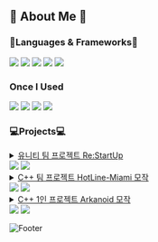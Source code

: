 ## 🧸 About Me 🧸

### 📖Languages & Frameworks📖
<img src="https://img.shields.io/badge/C++-00599C?style=flat-square&logo=cplusplus&logoColor=white"/> <img src="https://img.shields.io/badge/SFML-8CC445?style=flat-square&logo=sfml&logoColor=white"/> <img src="https://img.shields.io/badge/-C%23-80247B?logo=Csharp&style=flat"/> <img src="https://img.shields.io/badge/Unity-A8B9CC?style=flat-square&logo=unity&logoColor=white"/> <img src="https://img.shields.io/badge/MariaDB-003545?style=flat-square&logo=mariadb&logoColor=white"/>

### Once I Used
<img src="https://img.shields.io/badge/Java-007396?style=flat-square&logo=java&logoColor=white"/> <img src="https://img.shields.io/badge/HTML5-E34F26?style=flat-square&logo=html5&logoColor=white"/> <img src="https://img.shields.io/badge/CSS3-1572B6?style=flat-square&logo=css3&logoColor=white"/> <img src="https://img.shields.io/badge/JavaScript-F7DF1E?style=flat-square&logo=javascript&logoColor=black"/>

### 💻Projects💻
<details>
<summary><a href="https://github.com/Jinwook-Lee9709/ReStartup">유니티 팀 프로젝트 Re:StartUp</a><br><img src="https://img.shields.io/badge/-C%23-80247B?logo=Csharp&style=flat"/> <img src="https://img.shields.io/badge/Unity-A8B9CC?style=flat-square&logo=unity&logoColor=white"/></summary>
<div markdown="1">

  
|<img width="200" alt="스크린샷1" src="https://github.com/user-attachments/assets/32f7aadd-6905-4e64-b463-8633e9fb3396"/>|<img width="200" alt="스크린샷2" src="https://github.com/user-attachments/assets/7e761582-b2d0-419d-b03e-60d58ed75144" />|<img width="200" alt="스크린샷3" src="https://github.com/user-attachments/assets/3164f5ba-1634-415b-95b4-7721a0265158" />|
|:---:|:---:|:---:|

</div>
</details>
<details>
<summary><a href="https://github.com/ddodo1997/SFML-Team-Project/tree/main">C++ 팀 프로젝트 HotLine-Miami 모작</a><br><img src="https://img.shields.io/badge/C++-00599C?style=flat-square&logo=cplusplus&logoColor=white"/> <img src="https://img.shields.io/badge/SFML-8CC445?style=flat-square&logo=sfml&logoColor=white"/></summary>
<div markdown="1">

|<img width="200" alt="스크린샷2" src="https://github.com/user-attachments/assets/72048abb-adc5-4a5c-af7c-c517a24ed561"/><br><img width="200" alt="스크린샷1" src="https://github.com/user-attachments/assets/b7711125-2602-430c-bb91-8d4f696c41d5"/>|<img width="200" alt="스크린샷3" src="https://github.com/user-attachments/assets/8d66a0af-57b4-4bda-8cb5-5d46ed8161f7"/>
|:---:|:---:|

</div>
</details>
<details>
<summary><a href="https://github.com/ddodo1997/Solo-Project">C++ 1인 프로젝트 Arkanoid 모작</a><br><img src="https://img.shields.io/badge/C++-00599C?style=flat-square&logo=cplusplus&logoColor=white"/> <img src="https://img.shields.io/badge/SFML-8CC445?style=flat-square&logo=sfml&logoColor=white"/></summary>
<div markdown="1">

|<img width = "200" alt="스크린샷1" src="https://github.com/user-attachments/assets/42048a50-c194-41a3-b193-e850c311e0f2"/>|<img width = "200" alt="스크린샷2" src="https://github.com/user-attachments/assets/e81da18d-7d4f-4036-b744-6fb34536c331"/>|<img width = "200" alt="스크린샷3" src="https://github.com/user-attachments/assets/d1abcaf9-90d9-4709-955b-ec24dc1c1c17"/>|<img width = "200" alt="스크린샷4" src="https://github.com/user-attachments/assets/1ebfb02a-2d03-424e-ab08-08629c826224"/>|
|:---:|:---:|:---:|:---:|

</div>
</details>



![Footer](https://capsule-render.vercel.app/api?type=waving&color=auto&height=200&section=footer)
